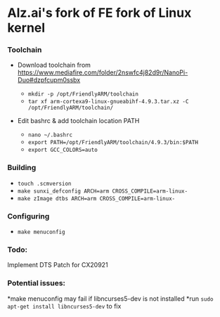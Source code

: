 Alz.ai's fork of FE fork of Linux kernel
============

### Toolchain
* Download toolchain from https://www.mediafire.com/folder/2nswfc4j82d9r/NanoPi-Duo#dzpfcupm0ssbx
	 * `mkdir -p /opt/FriendlyARM/toolchain`
	 * `tar xf arm-cortexa9-linux-gnueabihf-4.9.3.tar.xz -C /opt/FriendlyARM/toolchain/`

* Edit bashrc & add toolchain location PATH

	* `nano ~/.bashrc`
	* `export PATH=/opt/FriendlyARM/toolchain/4.9.3/bin:$PATH`
	* `export GCC_COLORS=auto`

### Building
* `touch .scmversion`
* `make sunxi_defconfig ARCH=arm CROSS_COMPILE=arm-linux-`
* `make zImage dtbs ARCH=arm CROSS_COMPILE=arm-linux-`

### Configuring
* `make menuconfig`

### Todo:
Implement DTS Patch for CX20921

### Potential issues:
*make menuconfig may fail if libncurses5-dev is not installed
	*run `sudo apt-get install libncurses5-dev` to fix